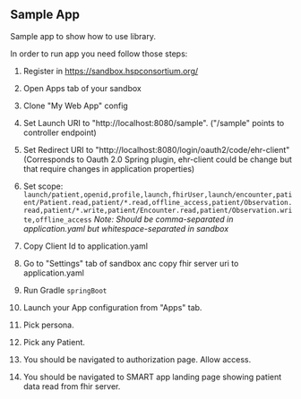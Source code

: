 ## Sample App
Sample app to show how to use library.

In order to run app you need follow those steps:

1. Register in https://sandbox.hspconsortium.org/

2. Open Apps tab of your sandbox

3. Clone "My Web App" config

4. Set Launch URI to "http://localhost:8080/sample". ("/sample" points to controller endpoint)

5. Set Redirect URI to "http://localhost:8080/login/oauth2/code/ehr-client" (Corresponds to Oauth 2.0 Spring plugin, ehr-client could be change but that require changes in application properties)

6. Set scope: 
``` launch/patient,openid,profile,launch,fhirUser,launch/encounter,patient/Patient.read,patient/*.read,offline_access,patient/Observation.read,patient/*.write,patient/Encounter.read,patient/Observation.write,offline_access ```
*Note: Should be comma-separated in application.yaml but whitespace-separated in sandbox*

7. Copy Client Id to application.yaml

8. Go to "Settings" tab of sandbox anc copy fhir server uri to application.yaml

9. Run Gradle ```springBoot```

10. Launch your App configuration from "Apps" tab.

11. Pick persona.

12. Pick any Patient.

13. You should be navigated to authorization page. Allow access.

14. You should be navigated to SMART app landing page showing patient data read from fhir server.  